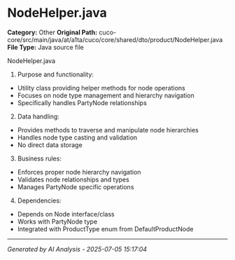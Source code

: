 # NodeHelper.java

**Category:** Other
**Original Path:** cuco-core/src/main/java/at/a1ta/cuco/core/shared/dto/product/NodeHelper.java
**File Type:** Java source file

NodeHelper.java
1. Purpose and functionality:
- Utility class providing helper methods for node operations
- Focuses on node type management and hierarchy navigation
- Specifically handles PartyNode relationships

2. Data handling:
- Provides methods to traverse and manipulate node hierarchies
- Handles node type casting and validation
- No direct data storage

3. Business rules:
- Enforces proper node hierarchy navigation
- Validates node relationships and types
- Manages PartyNode specific operations

4. Dependencies:
- Depends on Node interface/class
- Works with PartyNode type
- Integrated with ProductType enum from DefaultProductNode

---
*Generated by AI Analysis - 2025-07-05 15:17:04*
